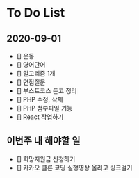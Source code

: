 # To Do List

## 2020-09-01

- [] 운동
- [] 영어단어
- [] 알고리즘 1개
- [] 면접질문
- [] 부스트코스 듣고 정리
- [] PHP 수정, 삭제
- [] PHP 첨부파일 기능
- [] React 작업하기

## 이번주 내 해야할 일

- [] 희망지원금 신청하기
- [] 카카오 클론 코딩 실행영상 올리고 링크걸기

